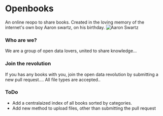 # Openbooks
An online reopo to share books. Created in the loving memory of the internet's own boy Aaron swartz, on his birthday.
![Aaron Swartz](http://i.imgur.com/gSoXS2q.jpg)
### Who are we?
We are a group of open data lovers, united to share knowledge...
### Join the revolution
If you has any books with you, join the open data revolution by submitting a new pull request.... All file types are accepted..
### ToDo
*  Add a centralaized index of all books sorted by categories.
*  Add new method to upload files, other than submitting the pull request
